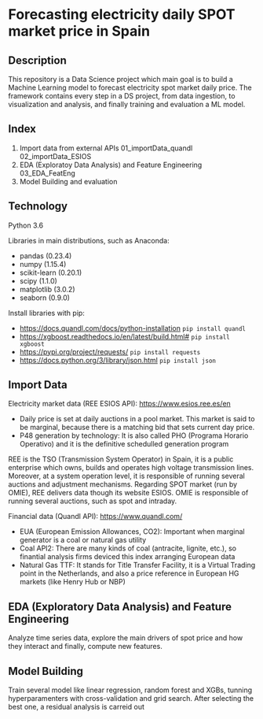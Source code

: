 # Forecasting electricity daily SPOT market price in Spain

## Description
This repository is a Data Science project which main goal is to build a Machine Learning model to forecast electricity spot market daily price.
The framework contains every step in a DS project, from data ingestion, to visualization and analysis, and finally training and evaluation a ML model. 

## Index
1. Import data from external APIs
	01_importData_quandl
	02_importData_ESIOS
2. EDA (Exploratoy Data Analysis) and Feature Engineering
	03_EDA_FeatEng
3. Model Building and evaluation

## Technology

Python 3.6

Libraries in main distributions, such as Anaconda:
* pandas (0.23.4)
* numpy (1.15.4)
* scikit-learn (0.20.1)
* scipy (1.1.0)
* matplotlib (3.0.2)
* seaborn (0.9.0)

Install libraries with pip:
* https://docs.quandl.com/docs/python-installation ```pip install quandl```
* https://xgboost.readthedocs.io/en/latest/build.html# ```pip install xgboost``` 
* https://pypi.org/project/requests/ ```pip install requests```
* https://docs.python.org/3/library/json.html ```pip install json```

## Import Data
Electricity market data (REE ESIOS API):
https://www.esios.ree.es/en
* Daily price is set at daily auctions in a pool market. This market is said to be marginal, because there is a matching bid that sets current day price. 
* P48 generation by technology: It is also called PHO (Programa Horario Operativo) and it is the definitive schedulled generation program

REE is the TSO (Transmission System Operator) in Spain, it is a public enterprise which owns, builds and operates high voltage transmission lines. Moreover, at a system operation level, it is responsible of running several auctions and adjustment mechanisms. Regarding SPOT market (run by OMIE), REE delivers data though its website ESIOS. OMIE is responsible of running several auctions, such as spot and intraday.


Financial data (Quandl API):
https://www.quandl.com/
* EUA (European Emission Allowances, CO2): Important when marginal generator is a coal or natural gas utility
* Coal API2: There are many kinds of coal (antracite, lignite, etc.), so finantial analysis firms deviced this index arranging European data
* Natural Gas TTF: It stands for Title Transfer Facility, it is a Virtual Trading point in the Netherlands, and also a price reference in European HG markets (like Henry Hub or NBP)

## EDA (Exploratory Data Analysis) and Feature Engineering
Analyze time series data, explore the main drivers of spot price and how they interact and finally, compute new features.

## Model Building
Train several model like linear regression, random forest and XGBs, tunning hyperparamenters with cross-validation and grid search. After selecting the best one, a residual analysis is carreid out
